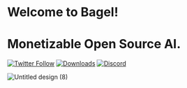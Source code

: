 # Welcome to Bagel!
# Monetizable Open Source AI.

[![Twitter Follow](https://img.shields.io/twitter/follow/bagelopenAI?style=social)](https://twitter.com/bagel_network)
[![Downloads](https://static.pepy.tech/badge/betabageldb)](https://pepy.tech/project/betabageldb)
[![Discord](https://img.shields.io/discord/SERVER_ID?style=social&label=Discord&logo=discord)](https://discord.gg/bagelnet)

![Untitled design (8)](https://github.com/BagelNetwork/.github/assets/3122709/40efe535-dfd4-4109-87da-368028971b18)
